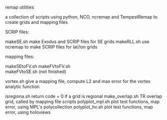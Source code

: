 remap utilities

a collection of scripts using python, NCO, ncremap and TempestRemap to
create grids and mapping files

SCRIP files:

makeSE.sh     make Exodus and SCRIP files for SE grids
makeRLL.sh    use ncremap to make SCRIP files for lat/lon grids

mapping files:

makeSEtoFV.sh
makeFVtoFV.sh   
makeFVtoSE.sh   (not finished)



vortex.sh     give a mapping file, compute L2 and max error for the vortex analytic function

isregiona.sh     return code = 0 if a grid is regional
make_overlap.sh  TR overlap grid, called by mapping file scripts
polyplot_mpl.sh  plot test functions, map error, using MPL's polycollection
polyplot_hv.sh   plot test functions, map error, using holoviews